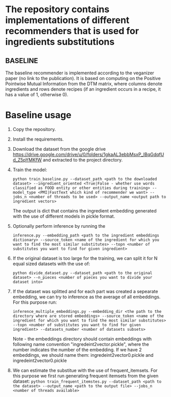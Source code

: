 # The repository contains implementations of different recommenders that is used for ingredients substitutions

## BASELINE

The baseline recommender is implemented according to the veganizer paper (no link to the publication). It is based on computing on the Positive Pointwise Mutual Information from the DTM matrix, where columns denote ingredients and rows denote recipes (if an ingredient occurs in a recipe, it has a value of 1, otherwise 0). 

# Baseline usage
1. Copy the repository.
2. Install the requirements.
3. Download the dataset from the google drive https://drive.google.com/drive/u/0/folders/1gkaAL3ebbMsxP_IBqGdqfUd_Z5pYMKfW and extracted to the project directory.
4. Train the model:

    ``python train_baseline.py --dataset_path <path to the downloaded dataset> --ingredient_oriented <True|False - whether use words classified as FOOD entity or other entities during training> --model_type <PMI|FastText which kind of recommender we want> --jobs_n <number of threads to be used> --output_name <output path to ingredient vectors>``

      The output is dict that contains the ingredient embedding generated with the use of different models in pickle format.  
5. Optionally perform inference by running the 

    ``inference.py --embedding_path <path to the ingredient embeddings dictionary> --source_token <name of the ingredient for which you want to find the most similar substitutes> --topn <number of substitutes you want to find for given ingredient>``

6. If the original dataset is too large for the training, we can split it for N equal sized datasets with the use of:

    ``python divide_dataset.py --dataset_path <path to the original dataset> --n_pieces <number of pieces you want to divide your dataset into>``

7. If the dataset was splitted and for each part was created a sepearate embedding, we can try to inference as the average of all embeddings. For this purpose run: 
 
    ``inference_multiple_embeddings.py --embedding_dir <the path to the directory where are stored embeddings> --source_token <name of the ingredient for which you want to find the most similar substitutes> --topn <number of substitutes you want to find for given ingredient> --datasets_number <number of datasets subsets>``
    
    Note - the embeddings directory should contain embeddings with following name convention "ingredeint2vector<number>.pickle", where the number indicates the number of the embedding. If we have 2 embeddings, we should name them: ingredeint2vector0.pickle and ingredeint2vector0.pickle
    
 8. We can estimate the substitue with the use of frequent_itemsets. For this purpose we first run generating frequent itemsets from the given dataset:
    ``python train_frequent_itemstes.py --dataset_path <path to the dataset> --output_name <path to the output file> --jobs_n <number of threads available>`` 
